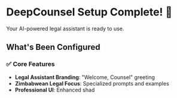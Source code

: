 # DeepCounsel Setup Complete! 🎉

Your AI-powered legal assistant is ready to use.

## What's Been Configured

### ✅ Core Features
- **Legal Assistant Branding**: "Welcome, Counsel" greeting
- **Zimbabwean Legal Focus**: Specialized prompts and examples
- **Professional UI**: Enhanced shad